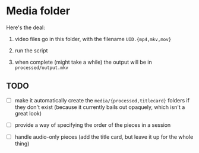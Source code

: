 # Media folder

Here's the deal:

1. video files go in this folder, with the filename `UID.{mp4,mkv,mov}`

2. run the script

3. when complete (might take a while) the output will be in
   `processed/output.mkv`

## TODO

- [ ] make it automatically create the `media/{processed,titlecard}` folders if
      they don't exist (because it currently bails out opaquely, which isn't a
      great look)

- [ ] provide a way of specifying the order of the pieces in a session

- [ ] handle audio-only pieces (add the title card, but leave it up for the
      whole thing)
